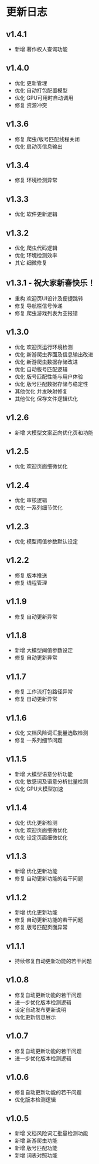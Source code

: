 # 更新日志
## v1.4.1

- 新增 著作权人查询功能

## v1.4.0

- 优化 更新管理
- 优化 自动打包配置模型
- 优化 GPU可用时自动调用
- 修复 资源冲突

## v1.3.6 

- 修复 爬虫/版号匹配线程关闭
- 优化 启动页信息输出

## v1.3.4 

- 修复 环境检测异常

## v1.3.3 

- 优化 软件更新逻辑

## v1.3.2 

- 优化 爬虫代码逻辑
- 优化 环境检测效率
- 其它 细微修复

## v1.3.1 - 祝大家新春快乐！

- 重构 欢迎页UI设计及便捷跳转
- 修复 导航栏信号传递
- 修复 爬虫游戏列表为空报错

## v1.3.0

- 优化 欢迎页运行环境检测
- 优化 新游爬虫界面及信息输出改进
- 优化 新游爬虫数据存储改进
- 优化 自动版号匹配逻辑
- 优化 版号匹配性能与用户体验
- 优化 版号匹配数据存储与稳定性
- 其他优化 并发映射修复
- 其他优化 保存文件逻辑优化

## v1.2.6

- 新增 大模型文案正向优化页和功能

## v1.2.5

- 优化 欢迎页面细微优化

## v1.2.4

- 优化 审核逻辑
- 优化 一系列细节优化

## v1.2.3

- 优化 模型阈值参数默认设定

## v1.2.2

- 修复 版本推送
- 修复 线程管理

## v1.1.9

- 修复 自动更新异常

## v1.1.8

- 新增 大模型阈值参数设定
- 修复 自动更新异常

## v1.1.7

- 修复 工作流打包路径异常
- 修复 自动更新异常

## v1.1.6

- 优化 文档风险词汇批量选取检测
- 修复 一系列细节问题

## v1.1.5

- 新增 大模型语意分析功能
- 优化 敏感词及语意分析批量检测
- 优化 GPU大模型加速

## v1.1.4

- 优化 优化更新检测
- 优化 欢迎页面细微优化
- 优化 设定页面细微优化

## v1.1.3

- 新增 优化更新功能
- 修复 自动更新功能的若干问题

## v1.1.2

- 新增 优化更新功能
- 修复 自动更新功能的若干问题
- 修复 版号匹配页面异常

## v1.1.1

- 持续修复自动更新功能的若干问题

## v1.0.8

- 修复自动更新功能的若干问题
- 进一步优化版本检测逻辑
- 设定自动发布更新说明
- 优化更新信息展示

## v1.0.7

- 修复自动更新功能的若干问题
- 进一步优化版本检测逻辑

## v1.0.6

- 修复自动更新功能的若干问题
- 优化版本检测逻辑

## v1.0.5

- 新增 文档风险词汇批量检测功能
- 新增 新游爬虫功能
- 新增 版号匹配功能
- 新增 词表对照功能